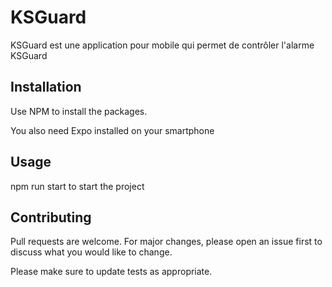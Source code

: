 # KSGuard

KSGuard est une application pour mobile qui permet de contrôler l'alarme KSGuard

## Installation

Use NPM to install the packages.

You also need Expo installed on your smartphone

## Usage
npm run start to start the project


## Contributing
Pull requests are welcome. For major changes, please open an issue first to discuss what you would like to change.

Please make sure to update tests as appropriate.

